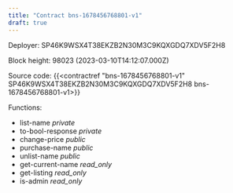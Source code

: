 ```yaml
---
title: "Contract bns-1678456768801-v1"
draft: true
---
```

Deployer: SP46K9WSX4T38EKZB2N30M3C9KQXGDQ7XDV5F2H8


 



Block height: 98023 (2023-03-10T14:12:07.000Z)

Source code: {{<contractref "bns-1678456768801-v1" SP46K9WSX4T38EKZB2N30M3C9KQXGDQ7XDV5F2H8 bns-1678456768801-v1>}}

Functions:

* list-name _private_
* to-bool-response _private_
* change-price _public_
* purchase-name _public_
* unlist-name _public_
* get-current-name _read_only_
* get-listing _read_only_
* is-admin _read_only_

